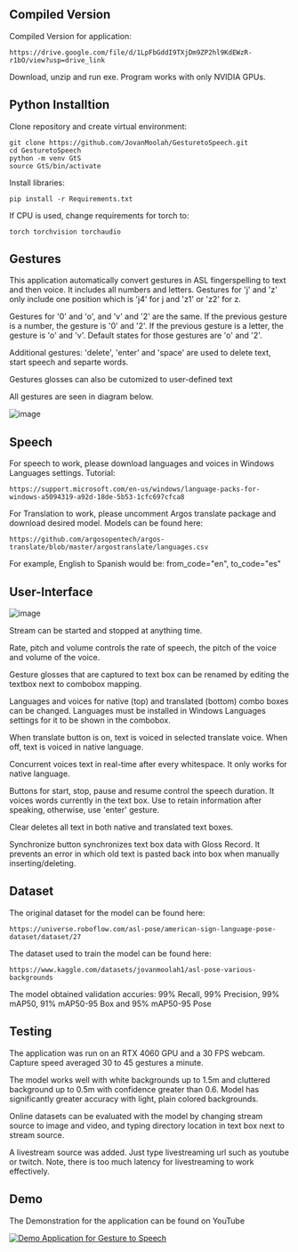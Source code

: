 ## Compiled Version
Compiled Version for application:
```
https://drive.google.com/file/d/1LpFbGddI9TXjDm9ZP2hl9KdEWzR-r1bO/view?usp=drive_link
```
Download, unzip and run exe. 
Program works with only NVIDIA GPUs.

## Python Installtion
Clone repository and create virtual environment:
```
git clone https://github.com/JovanMoolah/GesturetoSpeech.git
cd GesturetoSpeech
python -m venv GtS
source GtS/bin/activate
```
Install libraries:
```
pip install -r Requirements.txt
```
If CPU is used, change requirements for torch to:
```
torch torchvision torchaudio
```

## Gestures
This application automatically convert gestures in ASL fingerspelling to text and then voice. It includes all numbers and letters. Gestures for 'j' and 'z' only include one position which is 'j4' for j and 'z1' or 'z2' for z.

Gestures for '0' and 'o', and 'v' and '2' are the same. If the previous gesture is a number, the gesture is '0' and '2'. If the previous gesture is a letter, the gesture is 'o' and 'v'. Default states for those gestures are 'o' and '2'.

Additional gestures: 'delete', 'enter' and 'space' are used to delete text, start speech and separte words. 

Gestures glosses can also be cutomized to user-defined text

All gestures are seen in diagram below.

![image](https://github.com/user-attachments/assets/f3baf81a-9e55-4e1f-953c-19933cb3072f)

## Speech
For speech to work, please download languages and voices in Windows Languages settings. 
Tutorial: 
```
https://support.microsoft.com/en-us/windows/language-packs-for-windows-a5094319-a92d-18de-5b53-1cfc697cfca8
```
For Translation to work, please uncomment Argos translate package and download desired model.
Models can be found here:
```
https://github.com/argosopentech/argos-translate/blob/master/argostranslate/languages.csv
```
For example, English to Spanish would be: from_code="en", to_code="es" 

## User-Interface
![image](https://github.com/user-attachments/assets/2508ddc6-059e-4678-bf4c-a2b78a654e41)

Stream can be started and stopped at anything time. 

Rate, pitch and volume controls the rate of speech, the pitch of the voice and volume of the voice.

Gesture glosses that are captured to text box can be renamed by editing the textbox next to combobox mapping.

Languages and voices for native (top) and translated (bottom) combo boxes can be changed. Languages must be installed in Windows Languages settings for it to be shown in the combobox.  

When translate button is on, text is voiced in selected translate voice. When off, text is voiced in native language. 

Concurrent voices text in real-time after every whitespace. It only works for native language.

Buttons for start, stop, pause and resume control the speech duration. It voices words currently in the text box. Use to retain information after speaking, otherwise, use 'enter' gesture.

Clear deletes all text in both native and translated text boxes.

Synchronize button synchronizes text box data with Gloss Record. It prevents an error in which old text is pasted back into box when manually inserting/deleting. 

## Dataset
The original dataset for the model can be found here: 
```
https://universe.roboflow.com/asl-pose/american-sign-language-pose-dataset/dataset/27
```
The dataset used to train the model can be found here: 
```
https://www.kaggle.com/datasets/jovanmoolah1/asl-pose-various-backgrounds
```
The model obtained validation accuries: 99% Recall, 99% Precision, 99% mAP50, 91% mAP50-95 Box and 95% mAP50-95 Pose 

## Testing
The application was run on an RTX 4060 GPU and a 30 FPS webcam. Capture speed averaged 30 to 45 gestures a minute. 

The model works well with white backgrounds up to 1.5m and cluttered background up to 0.5m with confidence greater than 0.6. Model has significantly greater accuracy with light, plain colored backgrounds.

Online datasets can be evaluated with the model by changing stream source to image and video, and typing directory location in text box next to stream source. 

A livestream source was added. Just type livestreaming url such as youtube or twitch. Note, there is too much latency for livestreaming to work effectively. 

## Demo

The Demonstration for the application can be found on YouTube

[![Demo Application for Gesture to Speech ](https://img.youtube.com/vi/T21oyg0LL68/0.jpg)](http://www.youtube.com/watch?v=T21oyg0LL68)

